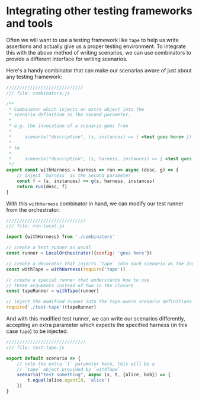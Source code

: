 # Integrating other testing frameworks and tools

Often we will want to use a testing framework like `tape` to help us write assertions and actually give us a proper testing environment. To integrate this with the above method of writing scenarios, we can use combinators to provide a different interface for writing scenarios.

Here's a handy combinator that can make our scenarios aware of just about any testing framework:

```js
/////////////////////////////
/// file: combinators.js

/**
 * Combinator which injects an extra object into the 
 * scenario definition as the second parameter.
 * 
 * e.g. the invocation of a scenario goes from
 *
 *     scenario("description", (s, instances) => { <test goes here> })
 *
 * to
 *
 *     scenario("description", (s, harness, instances) => { <test goes here> })
 */
export const withHarness = harness => run => async (desc, g) => {
    // inject `harness` as the second parameter
    const f = (s, instances) => g(s, harness, instances)
    return run(desc, f)
}
```

With this `withHarness` combinator in hand, we can modify our test runner from the orchestrator:

```js
//////////////////////////////
/// file: run-local.js

import {withHarness} from './combinators'

// create a test runner as usual
const runner = LocalOrchestrator({config: 'goes here'})

// create a decorator that injects `tape` into each scenario as the 2nd argument
const withTape = withHarness(require('tape'))

// create a special runner that understands how to use 
// three arguments instead of two in the closure
const tapeRunner = withTape(runner)

// inject the modified runner into the tape-aware scenario definitions
require('./test-tape')(tapeRunner)
```

And with this modified test runner, we can write our scenarios differently, accepting an extra parameter which expects the specified harness (in this case `tape`) to be injected.

```js
//////////////////////////////
/// file: test-tape.js

export default scenario => {
    // note the extra `t` parameter here, this will be a 
    // `tape` object provided by `withTape`
    scenario("test something", async (s, t, {alice, bob}) => {
        t.equal(alice.agentId, 'alice')
    })
}
```
